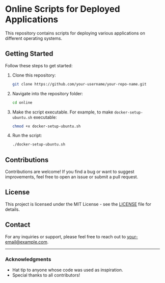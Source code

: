 # Online Scripts for Deployed Applications

This repository contains scripts for deploying various applications on different operating systems.

## Getting Started

Follow these steps to get started:

1. Clone this repository:
    ```bash
    git clone https://github.com/your-username/your-repo-name.git
    ```

2. Navigate into the repository folder:
    ```bash
    cd online
    ```

3. Make the script executable. For example, to make `docker-setup-ubuntu.sh` executable:
    ```bash
    chmod +x docker-setup-ubuntu.sh
    ```

4. Run the script:
    ```bash
    ./docker-setup-ubuntu.sh
    ```

## Contributions

Contributions are welcome! If you find a bug or want to suggest improvements, feel free to open an issue or submit a pull request.

## License

This project is licensed under the MIT License - see the [LICENSE](LICENSE) file for details.

## Contact

For any inquiries or support, please feel free to reach out to [your-email@example.com](mailto:your-email@example.com).

---

### Acknowledgments

- Hat tip to anyone whose code was used as inspiration.
- Special thanks to all contributors!
